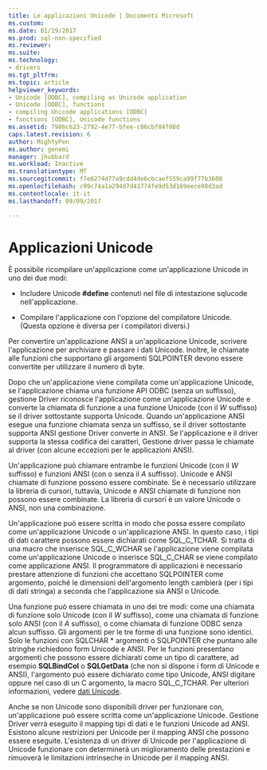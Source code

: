 ```yaml
---
title: Le applicazioni Unicode | Documenti Microsoft
ms.custom: 
ms.date: 01/19/2017
ms.prod: sql-non-specified
ms.reviewer: 
ms.suite: 
ms.technology:
- drivers
ms.tgt_pltfrm: 
ms.topic: article
helpviewer_keywords:
- Unicode [ODBC], compiling as Unicode application
- Unicode [ODBC], functions
- compiling Unicode applications [ODBC]
- functions [ODBC], Unicode functions
ms.assetid: 7986c623-2792-4e77-bfee-c86cbf84f08d
caps.latest.revision: 6
author: MightyPen
ms.author: genemi
manager: jhubbard
ms.workload: Inactive
ms.translationtype: MT
ms.sourcegitcommit: f7e6274d77a9cdd4de6cbcaef559ca99f77b3608
ms.openlocfilehash: c99c74a1a294d7d43774fe9d53d169eece98d3ad
ms.contentlocale: it-it
ms.lasthandoff: 09/09/2017

---
```

# <a name="unicode-applications"></a>Applicazioni Unicode
È possibile ricompilare un'applicazione come un'applicazione Unicode in uno dei due modi:  
  
-   Includere Unicode **#define** contenuti nel file di intestazione sqlucode nell'applicazione.  
  
-   Compilare l'applicazione con l'opzione del compilatore Unicode. (Questa opzione è diversa per i compilatori diversi.)  
  
 Per convertire un'applicazione ANSI a un'applicazione Unicode, scrivere l'applicazione per archiviare e passare i dati Unicode. Inoltre, le chiamate alle funzioni che supportano gli argomenti SQLPOINTER devono essere convertite per utilizzare il numero di byte.  
  
 Dopo che un'applicazione viene compilata come un'applicazione Unicode, se l'applicazione chiama una funzione API ODBC (senza un suffisso), gestione Driver riconosce l'applicazione come un'applicazione Unicode e converte la chiamata di funzione a una funzione Unicode (con il  *W* suffisso) se il driver sottostante supporta Unicode. Quando un'applicazione ANSI esegue una funzione chiamata senza un suffisso, se il driver sottostante supporta ANSI gestione Driver converte in ANSI. Se l'applicazione e il driver supporta la stessa codifica dei caratteri, Gestione driver passa le chiamate al driver (con alcune eccezioni per le applicazioni ANSI).  
  
 Un'applicazione può chiamare entrambe le funzioni Unicode (con il *W* suffisso) e funzioni ANSI (con o senza il *A* suffisso). Unicode e ANSI chiamate di funzione possono essere combinate. Se è necessario utilizzare la libreria di cursori, tuttavia, Unicode e ANSI chiamate di funzione non possono essere combinate. La libreria di cursori è un valore Unicode o ANSI, non una combinazione.  
  
 Un'applicazione può essere scritta in modo che possa essere compilato come un'applicazione Unicode o un'applicazione ANSI. In questo caso, i tipi di dati carattere possono essere dichiarati come SQL_C_TCHAR. Si tratta di una macro che inserisce SQL_C_WCHAR se l'applicazione viene compilata come un'applicazione Unicode o inserisce SQL_C_CHAR se viene compilato come applicazione ANSI. Il programmatore di applicazioni è necessario prestare attenzione di funzioni che accettano SQLPOINTER come argomento, poiché le dimensioni dell'argomento length cambierà (per i tipi di dati stringa) a seconda che l'applicazione sia ANSI o Unicode.  
  
 Una funzione può essere chiamata in uno dei tre modi: come una chiamata di funzione solo Unicode (con il *W* suffisso), come una chiamata di funzione solo ANSI (con il *A* suffisso), o come chiamata di funzione ODBC senza alcun suffisso. Gli argomenti per le tre forme di una funzione sono identici. Solo le funzioni con SQLCHAR \* argomenti o SQLPOINTER che puntano alle stringhe richiedono form Unicode e ANSI. Per le funzioni presentano argomenti che possono essere dichiarati come un tipo di carattere, ad esempio **SQLBindCol** o **SQLGetData** (che non si dispone i form di Unicode e ANSI), l'argomento può essere dichiarato come tipo Unicode, ANSI digitare oppure nel caso di un C argomento, la macro SQL_C_TCHAR. Per ulteriori informazioni, vedere [dati Unicode](../../../odbc/reference/develop-app/unicode-data.md).  
  
 Anche se non Unicode sono disponibili driver per funzionare con, un'applicazione può essere scritta come un'applicazione Unicode. Gestione Driver verrà eseguito il mapping tipi di dati e le funzioni Unicode ad ANSI. Esistono alcune restrizioni per Unicode per il mapping ANSI che possono essere eseguite. L'esistenza di un driver di Unicode per l'applicazione di Unicode funzionare con determinerà un miglioramento delle prestazioni e rimuoverà le limitazioni intrinseche in Unicode per il mapping ANSI.

